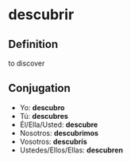 # descubrir

## Definition
to discover

## Conjugation

- Yo: **descubro**
- Tú: **descubres**
- Él/Ella/Usted: **descubre**
- Nosotros: **descubrimos**
- Vosotros: **descubrís**
- Ustedes/Ellos/Ellas: **descubren**